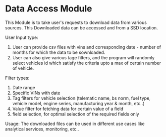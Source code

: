 # Data Access Module

This Module is to take user's requests to download data from various sources.
This Downloaded data can be accessed and from a SSD location.

User Input type:
1. User can provide csv files with vins and corresponding date - number of months for which the data to be sownloaded.
2. User can also give various tage filters, and the program will randomly select vehicles id which satisfy the criteria upto a max of certain number of vehicle.

Filter types:
1. Date range
2. Specific VINs with date
3. Tag filters for vehicle selection (telematic name, bs norm, fuel type, vehicle model, engine series, manufacturing year & month, etc..)
4. Value filter for fetching data for certain value of a field
5. field selection, for optimal selection of the required fields only

Usage:
The downloaded files can be used in different use cases like analytical services, monitoring, etc..
